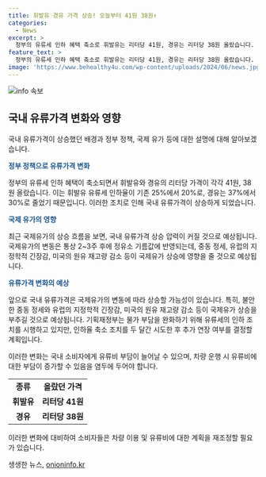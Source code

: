 ```yaml
---
title: 휘발유 경유 가격 상승! 오늘부터 41원 38원↑
categories:
  - News
excerpt: >
  정부의 유류세 인하 혜택 축소로 휘발유는 리터당 41원, 경유는 리터당 38원 올랐습니다. 이는 휘발유 차량의 매월 유류비가 4천920원, 경유 차량은 4천560원 증가하게 됨을 의미합니다. 앞으로 국제유가 상승하여 기름값 상승 압력이 높아질 것으로 전망되며, 정부는 추가 연장 여부를 판단할 예정입니다. 뉴스 전문은 SBS Biz 홈페이지에서 확인 가능합니다. (150자)
feature_text: >
  정부의 유류세 인하 혜택 축소로 휘발유는 리터당 41원, 경유는 리터당 38원 올랐습니다. 이는 휘발유 차량의 매월 유류비가 4천920원, 경유 차량은 4천560원 증가하게 됨을 의미합니다. 앞으로 국제유가 상승하여 기름값 상승 압력이 높아질 것으로 전망되며, 정부는 추가 연장 여부를 판단할 예정입니다. 뉴스 전문은 SBS Biz 홈페이지에서 확인 가능합니다. (150자)
image: 'https://www.behealthy4u.com/wp-content/uploads/2024/06/news.jpg'
---
```


<p><img src="https://www.behealthy4u.com/wp-content/uploads/2024/06/news.jpg" alt="info 속보" /></p>

<h2 data-ke-size="size26">국내 유류가격 변화와 영향</h2>

<p>국내 유류가격이 상승했던 배경과 정부 정책, 국제 유가 등에 대한 설명에 대해 알아보겠습니다.</p>

<p data-ke-size="size16"><b><span style="color: #1a5490;">정부 정책으로 유류가격 변화</span></b></p>

<p>정부의 유류세 인하 혜택이 축소되면서 휘발유와 경유의 리터당 가격이 각각 41원, 38원 올랐습니다. 이는 휘발유 유류세 인하율이 기존 25%에서 20%로, 경유는 37%에서 30%로 줄었기 때문입니다. 이러한 조치로 인해 국내 유류가격이 상승하게 되었습니다.</p>

<p data-ke-size="size16"><b><span style="color: #1a5490;">국제 유가의 영향</span></b></p>

<p>최근 국제유가의 상승 흐름을 보면, 국내 유류가격 상승 압력이 커질 것으로 예상됩니다. 국제유가의 변동은 통상 2~3주 후에 정유소 기름값에 반영되는데, 중동 정세, 유럽의 지정학적 긴장감, 미국의 원유 재고량 감소 등이 국제유가 상승에 영향을 줄 것으로 예상됩니다.</p>

<p data-ke-size="size16"><b><span style="color: #1a5490;">유류가격 변화의 예상</span></b></p>

<p>앞으로 국내 유류가격은 국제유가의 변동에 따라 상승할 가능성이 있습니다. 특히, 불안한 중동 정세와 유럽의 지정학적 긴장감, 미국의 원유 재고량 감소 등이 국제유가 상승을 부추길 것으로 예상됩니다. 기획재정부는 물가 부담을 완화하기 위해 유류세의 인하 조치를 시행하고 있지만, 인하율 축소 조치를 두 달간 시도한 후 추가 연장 여부를 결정할 계획입니다.</p>

<p>이러한 변화는 국내 소비자에게 유류비 부담이 늘어날 수 있으며, 차량 운행 시 유류비에 대한 부담이 증가할 수 있음을 염두에 두어야 합니다.</p>

<table>
    <tr>
        <td style="text-align: center; height: 17px;"><b>종류</b></td>
        <td style="text-align: center; height: 17px;"><b>올랐던 가격</b></td>
    </tr>
    <tr>
        <td style="text-align: center; height: 17px;"><b>휘발유</b></td>
        <td style="text-align: center; height: 17px;"><b>리터당 41원</b></td>
    </tr>
    <tr>
        <td style="text-align: center; height: 17px;"><b>경유</b></td>
        <td style="text-align: center; height: 17px;"><b>리터당 38원</b></td>
    </tr>
</table>

<p>이러한 변화에 대비하여 소비자들은 차량 이용 및 유류비에 대한 계획을 재조정할 필요가 있습니다.</p>
생생한 뉴스, <a href="https://onioninfo.kr" rel="dofollow">onioninfo.kr</a>


